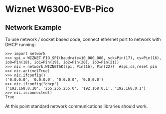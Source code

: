 # Wiznet W6300-EVB-Pico

## Network Example

To use network / socket based code, connect ethernet port to network with DHCP running:

```
>>> import network
>>> spi = WIZNET_PIO_SPI(baudrate=10_000_000, sck=Pin(17), cs=Pin(16), io0=Pin(18), io1=Pin(19), io2=Pin(20), io3=Pin(21))
>>> nic = network.WIZNET6K(spi, Pin(16), Pin(22))  #spi,cs,reset pin
>>> nic.active(True)
>>> nic.ifconfig()
('0.0.0.0', '0.0.0.0', '0.0.0.0', '0.0.0.0')
>>> nic.ifconfig("dhcp")
('192.168.0.10', '255.255.255.0', '192.168.0.1', '192.168.0.1')
>>> nic.isconnected()
True
```
At this point standard network communications libraries should work.
